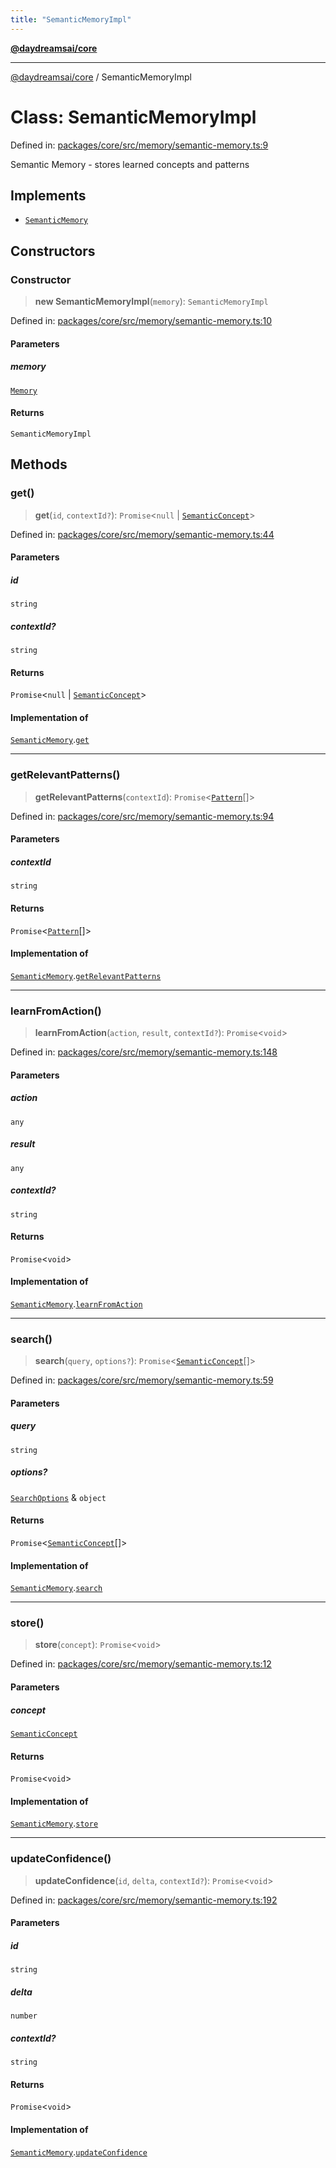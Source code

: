 ```yaml
---
title: "SemanticMemoryImpl"
---
```


[**@daydreamsai/core**](./api-reference.md)

***

[@daydreamsai/core](./api-reference.md) / SemanticMemoryImpl

# Class: SemanticMemoryImpl

Defined in: [packages/core/src/memory/semantic-memory.ts:9](https://github.com/dojoengine/daydreams/blob/cade502c379b7b9e103832026447c86310638fce/packages/core/src/memory/semantic-memory.ts#L9)

Semantic Memory - stores learned concepts and patterns

## Implements

- [`SemanticMemory`](./SemanticMemory.md)

## Constructors

### Constructor

> **new SemanticMemoryImpl**(`memory`): `SemanticMemoryImpl`

Defined in: [packages/core/src/memory/semantic-memory.ts:10](https://github.com/dojoengine/daydreams/blob/cade502c379b7b9e103832026447c86310638fce/packages/core/src/memory/semantic-memory.ts#L10)

#### Parameters

##### memory

[`Memory`](./Memory.md)

#### Returns

`SemanticMemoryImpl`

## Methods

### get()

> **get**(`id`, `contextId?`): `Promise`\<`null` \| [`SemanticConcept`](./SemanticConcept.md)\>

Defined in: [packages/core/src/memory/semantic-memory.ts:44](https://github.com/dojoengine/daydreams/blob/cade502c379b7b9e103832026447c86310638fce/packages/core/src/memory/semantic-memory.ts#L44)

#### Parameters

##### id

`string`

##### contextId?

`string`

#### Returns

`Promise`\<`null` \| [`SemanticConcept`](./SemanticConcept.md)\>

#### Implementation of

[`SemanticMemory`](./SemanticMemory.md).[`get`](SemanticMemory.md#get)

***

### getRelevantPatterns()

> **getRelevantPatterns**(`contextId`): `Promise`\<[`Pattern`](./Pattern.md)[]\>

Defined in: [packages/core/src/memory/semantic-memory.ts:94](https://github.com/dojoengine/daydreams/blob/cade502c379b7b9e103832026447c86310638fce/packages/core/src/memory/semantic-memory.ts#L94)

#### Parameters

##### contextId

`string`

#### Returns

`Promise`\<[`Pattern`](./Pattern.md)[]\>

#### Implementation of

[`SemanticMemory`](./SemanticMemory.md).[`getRelevantPatterns`](SemanticMemory.md#getrelevantpatterns)

***

### learnFromAction()

> **learnFromAction**(`action`, `result`, `contextId?`): `Promise`\<`void`\>

Defined in: [packages/core/src/memory/semantic-memory.ts:148](https://github.com/dojoengine/daydreams/blob/cade502c379b7b9e103832026447c86310638fce/packages/core/src/memory/semantic-memory.ts#L148)

#### Parameters

##### action

`any`

##### result

`any`

##### contextId?

`string`

#### Returns

`Promise`\<`void`\>

#### Implementation of

[`SemanticMemory`](./SemanticMemory.md).[`learnFromAction`](SemanticMemory.md#learnfromaction)

***

### search()

> **search**(`query`, `options?`): `Promise`\<[`SemanticConcept`](./SemanticConcept.md)[]\>

Defined in: [packages/core/src/memory/semantic-memory.ts:59](https://github.com/dojoengine/daydreams/blob/cade502c379b7b9e103832026447c86310638fce/packages/core/src/memory/semantic-memory.ts#L59)

#### Parameters

##### query

`string`

##### options?

[`SearchOptions`](./SearchOptions.md) & `object`

#### Returns

`Promise`\<[`SemanticConcept`](./SemanticConcept.md)[]\>

#### Implementation of

[`SemanticMemory`](./SemanticMemory.md).[`search`](SemanticMemory.md#search)

***

### store()

> **store**(`concept`): `Promise`\<`void`\>

Defined in: [packages/core/src/memory/semantic-memory.ts:12](https://github.com/dojoengine/daydreams/blob/cade502c379b7b9e103832026447c86310638fce/packages/core/src/memory/semantic-memory.ts#L12)

#### Parameters

##### concept

[`SemanticConcept`](./SemanticConcept.md)

#### Returns

`Promise`\<`void`\>

#### Implementation of

[`SemanticMemory`](./SemanticMemory.md).[`store`](SemanticMemory.md#store)

***

### updateConfidence()

> **updateConfidence**(`id`, `delta`, `contextId?`): `Promise`\<`void`\>

Defined in: [packages/core/src/memory/semantic-memory.ts:192](https://github.com/dojoengine/daydreams/blob/cade502c379b7b9e103832026447c86310638fce/packages/core/src/memory/semantic-memory.ts#L192)

#### Parameters

##### id

`string`

##### delta

`number`

##### contextId?

`string`

#### Returns

`Promise`\<`void`\>

#### Implementation of

[`SemanticMemory`](./SemanticMemory.md).[`updateConfidence`](SemanticMemory.md#updateconfidence)
